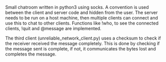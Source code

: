 Small chatroom written in python3 using socks.
A convention is used between the client and server code and hidden from the user.
The server needs to be run on a host machine, then multiple clients can connect and use this to chat to other clients.
Functions like !who, to see the connected clients, !quit and @message are implemented.

The third client (unreliable_network_client.py) uses a checksum to check if the receiver received the message completely.
This is done by checking if the message sent is complete, if not, it communicates the bytes lost and completes the message.
